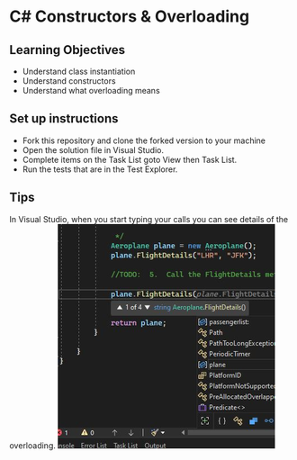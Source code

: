 # C# Constructors & Overloading

## Learning Objectives
- Understand class instantiation
- Understand constructors
- Understand what overloading means

## Set up instructions
- Fork this repository and clone the forked version to your machine
- Open the solution file in Visual Studio.
- Complete items on the Task List goto View then Task List.
- Run the tests that are in the Test Explorer.

## Tips
In Visual Studio, when you start typing your calls you can see details of the overloading.
![](./images/overloading_intelli.JPG)
